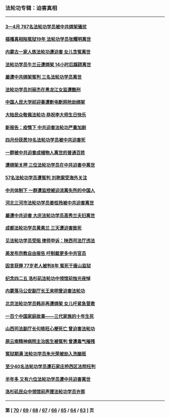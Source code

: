 ### 法轮功专辑：迫害真相
---
#### [3—4月 767名法轮功学员被中共绑架骚扰](../../pages/nf4379/n13732751.md?06050430) 
#### [插播真相陷冤狱19年 法轮功学员张耀明离世](../../pages/nf4379/n13748009.md?06050430) 
#### [内蒙古一家人炼法轮功遭迫害 女儿含冤离世](../../pages/nf4379/n13744475.md?06050430) 
#### [法轮功学员牛兰云遭绑架 14小时后蹊跷离世](../../pages/nf4379/n13744926.md?06050430) 
#### [屡遭中共绑架冤判 三名法轮功学员离世](../../pages/nf4379/n13743718.md?06050430) 
#### [法轮功学员刘丽杰在黑龙江女监遭酷刑](../../pages/nf4379/n13740915.md?06050430) 
#### [中国人民大学祁迎春遭断电断网抢劫绑架](../../pages/nf4379/n13730164.md?06050430) 
#### [大陆民众敬佩法轮功 恭祝李大师生日快乐](../../pages/nf4379/n13734669.md?06050430) 
#### [新报告：疫情下 中共迫害法轮功严重加剧](../../pages/nf4379/n13732612.md?06050430) 
#### [四月份获悉19名法轮功学员被中共迫害死](../../pages/nf4379/n13731456.md?06050430) 
#### [一群被中共迫害成植物人离世的普通百姓](../../pages/nf4379/n13730316.md?06050430) 
#### [遭绑架关押 三位法轮功学员在中共迫害中离世](../../pages/nf4379/n13727134.md?06050430) 
#### [57名法轮功学员遭冤判 刘艳案受海外关注](../../pages/nf4379/n13726210.md?06050430) 
#### [中共体制下 一群遭监控被迫流离失所的中国人](../../pages/nf4379/n13725531.md?06050430) 
#### [河北三河市法轮功学员姜桂玲被中共迫害离世](../../pages/nf4379/n13724089.md?06050430) 
#### [屡遭中共迫害 大庆法轮功学员高秀兰夫妇离世](../../pages/nf4379/n13723307.md?06050430) 
#### [成都法轮功学员黄素兰 三天遭迫害致死](../../pages/nf4379/n13722817.md?06050430) 
#### [见法轮功学员受阻 律师申诉：陕西司法厅违法](../../pages/nf4379/n13720981.md?06050430) 
#### [美发布宗教自由报告 吁制裁更多中共官员](../../pages/nf4379/n13720670.md?06050430) 
#### [因言获罪 77岁老人被判8年 冤死于唐山监狱](../../pages/nf4379/n13718512.md?06050430) 
#### [纪念四二五 洛杉矶法轮功中领馆前烛光夜悼](../../pages/nf4379/n13719557.md?06050430) 
#### [内蒙落马公安副厅长王来明曾迫害法轮功](../../pages/nf4379/n13717744.md?06050430) 
#### [北京法轮功学员韩非再遭绑架 女儿吁紧急营救](../../pages/nf4379/n13717927.md?06050430) 
#### [一百个中国家庭故事——三代家族的十年生死](../../pages/nf4379/n13716313.md?06050430) 
#### [山西司法副厅长句轶旺心梗死亡 曾迫害法轮功](../../pages/nf4379/n13716878.md?06050430) 
#### [原云南精神病院主治医生被冤判 曾遭毒气摧残](../../pages/nf4379/n13714548.md?06050430) 
#### [冤狱期满 法轮功学员朱光荣被劫入洗脑班](../../pages/nf4379/n13708358.md?06050430) 
#### [至少40名法轮功学员遭石家庄桥西区法院枉判](../../pages/nf4379/n13713749.md?06050430) 
#### [半年多 又有六位法轮功学员遭中共迫害离世](../../pages/nf4379/n13712382.md?06050430) 
#### [洛杉矶民众中领馆前声援法轮功学员许那](../../pages/nf4379/n13710251.md?06050430) 

---
#### 第 [ [70](./70.md?06050430) / [69](./69.md?06050430) / [68](./68.md?06050430) / [67](./67.md?06050430) / [66](./66.md?06050430) / [65](./65.md?06050430) / [64](./64.md?06050430) / [63](./63.md?06050430) ] 页
